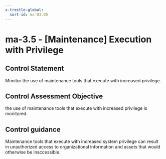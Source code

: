 ```yaml
---
x-trestle-global:
  sort-id: ma-03.05
---
```


# ma-3.5 - \[Maintenance\] Execution with Privilege

## Control Statement

Monitor the use of maintenance tools that execute with increased privilege.

## Control Assessment Objective

the use of maintenance tools that execute with increased privilege is monitored.

## Control guidance

Maintenance tools that execute with increased system privilege can result in unauthorized access to organizational information and assets that would otherwise be inaccessible.
